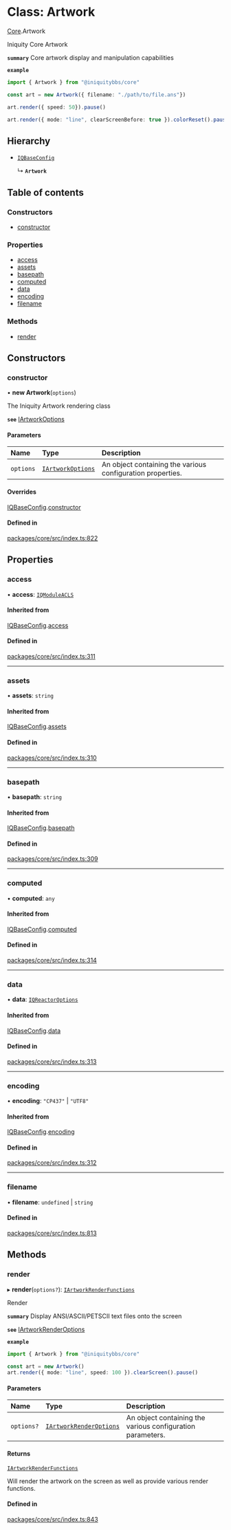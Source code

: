 # Class: Artwork

[Core](../modules/Core.md).Artwork

Iniquity Core Artwork

**`summary`** Core artwork display and manipulation capabilities

**`example`**
```typescript
import { Artwork } from "@iniquitybbs/core"

const art = new Artwork({ filename: "./path/to/file.ans"})

art.render({ speed: 50}).pause()

art.render({ mode: "line", clearScreenBefore: true }).colorReset().pause()

```

## Hierarchy

- [`IQBaseConfig`](Core.IQBaseConfig.md)

  ↳ **`Artwork`**

## Table of contents

### Constructors

- [constructor](Core.Artwork.md#constructor)

### Properties

- [access](Core.Artwork.md#access)
- [assets](Core.Artwork.md#assets)
- [basepath](Core.Artwork.md#basepath)
- [computed](Core.Artwork.md#computed)
- [data](Core.Artwork.md#data)
- [encoding](Core.Artwork.md#encoding)
- [filename](Core.Artwork.md#filename)

### Methods

- [render](Core.Artwork.md#render)

## Constructors

### constructor

• **new Artwork**(`options`)

The Iniquity Artwork rendering class

**`see`** [IArtworkOptions](../interfaces/Core.IArtworkOptions.md)

#### Parameters

| Name | Type | Description |
| :------ | :------ | :------ |
| `options` | [`IArtworkOptions`](../interfaces/Core.IArtworkOptions.md) | An object containing the various configuration properties. |

#### Overrides

[IQBaseConfig](Core.IQBaseConfig.md).[constructor](Core.IQBaseConfig.md#constructor)

#### Defined in

[packages/core/src/index.ts:822](https://github.com/iniquitybbs/iniquity/blob/5dc4891/packages/core/src/index.ts#L822)

## Properties

### access

• **access**: [`IQModuleACLS`](../enums/Core.IQModuleACLS.md)

#### Inherited from

[IQBaseConfig](Core.IQBaseConfig.md).[access](Core.IQBaseConfig.md#access)

#### Defined in

[packages/core/src/index.ts:311](https://github.com/iniquitybbs/iniquity/blob/5dc4891/packages/core/src/index.ts#L311)

___

### assets

• **assets**: `string`

#### Inherited from

[IQBaseConfig](Core.IQBaseConfig.md).[assets](Core.IQBaseConfig.md#assets)

#### Defined in

[packages/core/src/index.ts:310](https://github.com/iniquitybbs/iniquity/blob/5dc4891/packages/core/src/index.ts#L310)

___

### basepath

• **basepath**: `string`

#### Inherited from

[IQBaseConfig](Core.IQBaseConfig.md).[basepath](Core.IQBaseConfig.md#basepath)

#### Defined in

[packages/core/src/index.ts:309](https://github.com/iniquitybbs/iniquity/blob/5dc4891/packages/core/src/index.ts#L309)

___

### computed

• **computed**: `any`

#### Inherited from

[IQBaseConfig](Core.IQBaseConfig.md).[computed](Core.IQBaseConfig.md#computed)

#### Defined in

[packages/core/src/index.ts:314](https://github.com/iniquitybbs/iniquity/blob/5dc4891/packages/core/src/index.ts#L314)

___

### data

• **data**: [`IQReactorOptions`](../interfaces/Core.IQReactorOptions.md)

#### Inherited from

[IQBaseConfig](Core.IQBaseConfig.md).[data](Core.IQBaseConfig.md#data)

#### Defined in

[packages/core/src/index.ts:313](https://github.com/iniquitybbs/iniquity/blob/5dc4891/packages/core/src/index.ts#L313)

___

### encoding

• **encoding**: ``"CP437"`` \| ``"UTF8"``

#### Inherited from

[IQBaseConfig](Core.IQBaseConfig.md).[encoding](Core.IQBaseConfig.md#encoding)

#### Defined in

[packages/core/src/index.ts:312](https://github.com/iniquitybbs/iniquity/blob/5dc4891/packages/core/src/index.ts#L312)

___

### filename

• **filename**: `undefined` \| `string`

#### Defined in

[packages/core/src/index.ts:813](https://github.com/iniquitybbs/iniquity/blob/5dc4891/packages/core/src/index.ts#L813)

## Methods

### render

▸ **render**(`options?`): [`IArtworkRenderFunctions`](../interfaces/Core.IArtworkRenderFunctions.md)

Render

**`summary`** Display ANSI/ASCII/PETSCII text files onto the screen

**`see`** [IArtworkRenderOptions](../interfaces/Core.IArtworkRenderOptions.md)

**`example`**
```typescript
import { Artwork } from "@iniquitybbs/core"

const art = new Artwork()
art.render({ mode: "line", speed: 100 }).clearScreen().pause()
```

#### Parameters

| Name | Type | Description |
| :------ | :------ | :------ |
| `options?` | [`IArtworkRenderOptions`](../interfaces/Core.IArtworkRenderOptions.md) | An object containing the various configuration parameters. |

#### Returns

[`IArtworkRenderFunctions`](../interfaces/Core.IArtworkRenderFunctions.md)

Will render the artwork on the screen as well as provide various render functions.

#### Defined in

[packages/core/src/index.ts:843](https://github.com/iniquitybbs/iniquity/blob/5dc4891/packages/core/src/index.ts#L843)
